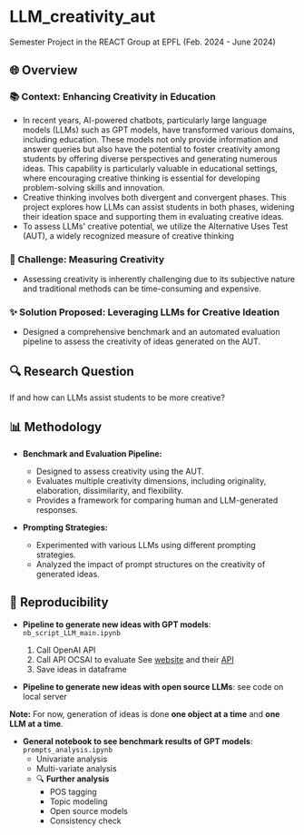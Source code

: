 # LLM_creativity_aut

Semester Project in the REACT Group at EPFL (Feb. 2024 - June 2024)

## 🌐 Overview

### 📚 Context: Enhancing Creativity in Education

- In recent years, AI-powered chatbots, particularly large language models (LLMs) such as GPT models, have transformed various domains, including education. These models not only provide information and answer queries but also have the potential to foster creativity among students by offering diverse perspectives and generating numerous ideas. This capability is particularly valuable in educational settings, where encouraging creative thinking is essential for developing problem-solving skills and innovation.
- Creative thinking involves both divergent and convergent phases. This project explores how LLMs can assist students in both phases, widening their ideation space and supporting them in evaluating creative ideas.
- To assess LLMs' creative potential, we utilize the Alternative Uses Test (AUT), a widely recognized measure of creative thinking

### 🚧 Challenge: Measuring Creativity
- Assessing creativity is inherently challenging due to its subjective nature and traditional methods can be time-consuming and expensive.

### ✨ Solution Proposed: Leveraging LLMs for Creative Ideation
- Designed a comprehensive benchmark and an automated evaluation pipeline to assess the creativity of ideas generated on the AUT.

## 🔍 Research Question

If and how can LLMs assist students to be more creative?

## 📊 Methodology
- **Benchmark and Evaluation Pipeline:**

  - Designed to assess creativity using the AUT.
  - Evaluates multiple creativity dimensions, including originality, elaboration, dissimilarity, and flexibility.
  - Provides a framework for comparing human and LLM-generated responses.
    
- **Prompting Strategies:**

  - Experimented with various LLMs using different prompting strategies.
  - Analyzed the impact of prompt structures on the creativity of generated ideas.

## 🔁 Reproducibility

- **Pipeline to generate new ideas with GPT models**: `nb_script_LLM_main.ipynb`
  1. Call OpenAI API
  2. Call API OCSAI to evaluate
See [website](https://openscoring.du.edu/scoringllm) and their [API](https://openscoring.du.edu/docs)
  4. Save ideas in dataframe

- **Pipeline to generate new ideas with open source LLMs**: see code on local server

**Note:** For now, generation of ideas is done **one object at a time** and **one LLM at a time**.

- **General notebook to see benchmark results of GPT models**: `prompts_analysis.ipynb`
    - Univariate analysis
    - Multi-variate analysis
  - 🔍 **Further analysis**
    - POS tagging
    - Topic modeling
    - Open source models
    - Consistency check
